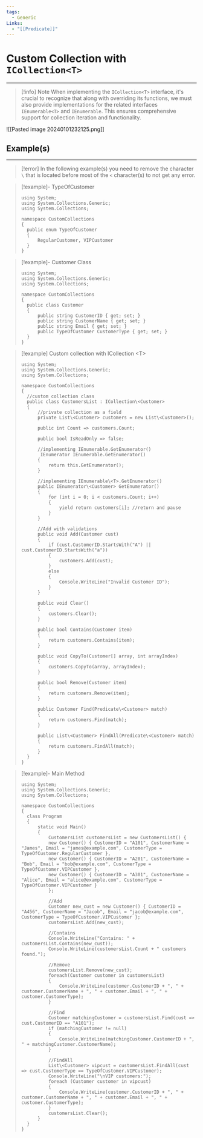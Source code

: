 ```yaml
---
tags:
  - Generic
Links:
  - "[[Predicate]]"
---
```


# Custom Collection with `ICollection<T>`
---

> [!info] Note
> When implementing the `ICollection<T>` interface, it's crucial to recognize that along with overriding its functions, we must also provide implementations for the related interfaces `IEnumerable<T>` and `IEnumerable`. This ensures comprehensive support for collection iteration and functionality.

![[Pasted image 20240101232125.png]]

## Example(s)
---

>[!error]
> In the following example(s) you need to remove the character `\` that is located before most of the `<` character(s) to not get any error.

> [!example]- TypeOfCustomer
> ```CSharp
> using System;
> using System.Collections.Generic;
> using System.Collections;
> 
> namespace CustomCollections
> {
> 	public enum TypeOfCustomer
> 	{
> 		RegularCustomer, VIPCustomer
> 	}
> }
> ```

> [!example]- Customer Class
> ```CSharp
> using System;
> using System.Collections.Generic;
> using System.Collections;
> 
> namespace CustomCollections
> {
> 	public class Customer
> 	{
> 		public string CustomerID { get; set; }
> 		public string CustomerName { get; set; }
> 		public string Email { get; set; }
> 		public TypeOfCustomer CustomerType { get; set; }
> 	}
> }
> ```

> [!example] Custom collection with ICollection \<T>
> ```CSharp
> using System;
> using System.Collections.Generic;
> using System.Collections;
> 
> namespace CustomCollections
> {
> 	//custom collection class
> 	public class CustomersList : ICollection\<Customer>
> 	{
> 		//private collection as a field
> 		private List\<Customer> customers = new List\<Customer>();
> 		
> 		public int Count => customers.Count;
> 		
> 		public bool IsReadOnly => false;
> 		
> 		//implementing IEnumerable.GetEnumerator()
> 		 IEnumerator IEnumerable.GetEnumerator()
> 		{
> 			return this.GetEnumerator();
> 		}
> 		
> 		//implementing IEnumerable\<T>.GetEnumerator()
> 		public IEnumerator\<Customer> GetEnumerator()
> 		{
> 			for (int i = 0; i < customers.Count; i++)
> 			{
> 				yield return customers[i]; //return and pause
> 			}
> 		}
> 			
> 		//Add with validations
> 		public void Add(Customer cust)
> 		{
> 			if (cust.CustomerID.StartsWith("A") || cust.CustomerID.StartsWith("a"))
> 			{
> 				customers.Add(cust);
> 			}
> 			else
> 			{
> 				Console.WriteLine("Invalid Customer ID");
> 			}
> 		}
> 		
> 		public void Clear()
> 		{
> 			customers.Clear();
> 		}
> 		
> 		public bool Contains(Customer item)
> 		{
> 			return customers.Contains(item);
> 		}
> 		
> 		public void CopyTo(Customer[] array, int arrayIndex)
> 		{
> 			customers.CopyTo(array, arrayIndex);
> 		}
> 		
> 		public bool Remove(Customer item)
> 		{
> 			return customers.Remove(item);
> 		}
> 		
> 		public Customer Find(Predicate\<Customer> match)
> 		{
> 			return customers.Find(match);
> 		}
> 		
> 		public List\<Customer> FindAll(Predicate\<Customer> match)
> 		{
> 			return customers.FindAll(match);
> 		}
> 	}
> }
> ```

> [!example]- Main Method
> ```CSharp
> using System;
> using System.Collections.Generic;
> using System.Collections;
> 
> namespace CustomCollections
> {
> 	class Program
> 	{
> 		static void Main()
> 		{
> 			CustomersList customersList = new CustomersList() {
> 			new Customer() { CustomerID = "A101", CustomerName = "James", Email = "james@example.com", CustomerType = TypeOfCustomer.RegularCustomer },
> 			new Customer() { CustomerID = "A201", CustomerName = "Bob", Email = "bob@example.com", CustomerType = TypeOfCustomer.VIPCustomer },
> 			new Customer() { CustomerID = "A301", CustomerName = "Alice", Email = "alice@example.com", CustomerType = TypeOfCustomer.VIPCustomer }
> 			};
> 			
> 			//Add
> 			Customer new_cust = new Customer() { CustomerID = "A456", CustomerName = "Jacob", Email = "jacob@example.com", CustomerType = TypeOfCustomer.VIPCustomer };
> 			customersList.Add(new_cust);
> 			
> 			//Contains
> 			Console.WriteLine("Contains: " + customersList.Contains(new_cust));
> 			Console.WriteLine(customersList.Count + " customers found.");
> 			
> 			//Remove
> 			customersList.Remove(new_cust);
> 			foreach(Customer customer in customersList)
> 			{
> 				Console.WriteLine(customer.CustomerID + ", " + customer.CustomerName + ", " + customer.Email + ", " + customer.CustomerType);
> 			}
> 			
> 			//Find
> 			Customer matchingCustomer = customersList.Find(cust => cust.CustomerID == "A101");
> 			if (matchingCustomer != null)
> 			{
> 				Console.WriteLine(matchingCustomer.CustomerID + ", " + matchingCustomer.CustomerName);
> 			}
> 			
> 			//FindAll
> 			List\<Customer> vipcust = customersList.FindAll(cust => cust.CustomerType == TypeOfCustomer.VIPCustomer);
> 			Console.WriteLine("\nVIP customers:");
> 			foreach (Customer customer in vipcust)
> 			{
> 				Console.WriteLine(customer.CustomerID + ", " + customer.CustomerName + ", " + customer.Email + ", " + customer.CustomerType);
> 			}
> 			customersList.Clear();
> 		}
> 	}
> }
> ```

































































































